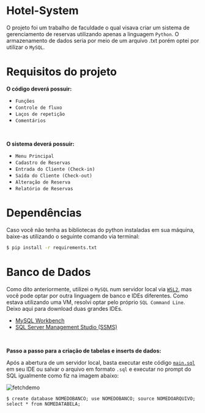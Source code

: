 # Hotel-System
O projeto foi um trabalho de faculdade o qual visava criar um sistema de gerenciamento de reservas utilizando apenas a linguagem `Python`. O armazenamento de dados seria por meio de um arquivo .txt porém optei por utilizar o `MySQL`.

# Requisitos do projeto
<b>O código deverá possuir:</b> 

- `Funções`
- `Controle de fluxo`
- `Laços de repetição`
- `Comentários`

<br>

<b>O sistema deverá possuir:</b>

- `Menu Principal`
- `Cadastro de Reservas`
- `Entrada do Cliente (Check-in)`
- `Saída do Cliente (Check-out)`
- `Alteração de Reserva`
- `Relatório de Reservas`

# Dependências
Caso você não tenha as bibliotecas do python instaladas em sua máquina, baixe-as utilizando o seguinte comando via terminal:
```bash
$ pip install -r requirements.txt
```

# Banco de Dados
Como dito anteriormente, utilizei o `MySQL` num servidor local via [`WSL2`](https://learn.microsoft.com/pt-br/windows/wsl/about), mas você pode optar por outra linguagem de banco e IDEs diferentes. Como estava utilizando uma VM, resolvi optar pelo próprio `SQL Command Line`. Deixo aqui para download duas grandes IDEs.
- [MySQL Workbench](https://dev.mysql.com/downloads/workbench/)
- [SQL Server Management Studio (SSMS)](https://learn.microsoft.com/pt-BR/sql/ssms/download-sql-server-management-studio-ssms?view=sql-server-ver16)

<br>

<b>Passo a passo para a criação de tabelas e inserts de dados:</b>

Após a abertura de um servidor local, basta executar este código [`main.sql`](https://github.com/luigimilanez/Hotel-System/blob/main/main.sql) em seu IDE ou salvar o arquivo em formato `.sql` e executar no prompt do SQL igualmente como fiz na imagem abaixo:

![fetchdemo](https://user-images.githubusercontent.com/89088603/217149133-1949e3df-f84f-4c34-bde7-e2b91b49e2c5.png)
```
$ create database NOMEDOBANCO; use NOMEDOBANCO; source NOMEDOARQUIVO; select * from NOMEDATABELA;
```

